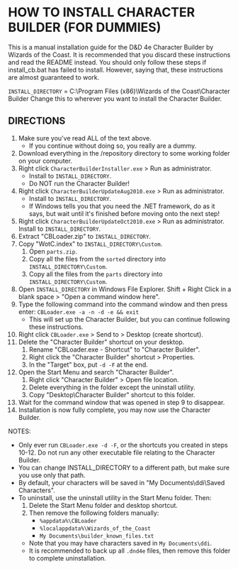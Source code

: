 # HOW TO INSTALL CHARACTER BUILDER (FOR DUMMIES)

This is a manual installation guide for the D&D 4e Character Builder by Wizards of the Coast.
It is recommended that you discard these instructions and read the README instead.
You should only follow these steps if install_cb.bat has failed to install.
However, saying that, these instructions are almost guaranteed to work.

`INSTALL_DIRECTORY` = C:\Program Files (x86)\Wizards of the Coast\Character Builder
Change this to wherever you want to install the Character Builder.

## DIRECTIONS
1. Make sure you've read ALL of the text above.
    - If you continue without doing so, you really are a dummy.
1. Download everything in the /repository directory to some working folder on your computer.
1. Right click `CharacterBuilderInstaller.exe` > Run as administrator.
    - Install to `INSTALL_DIRECTORY`.
    - Do NOT run the Character Builder!
1. Right click `CharacterBuilderUpdateAug2010.exe` > Run as administrator.
    - Install to `INSTALL_DIRECTORY`.
    - If Windows tells you that you need the .NET framework, do as it says, but wait until it's finished before moving onto the next step!
1. Right click `CharacterBuilderUpdateOct2010.exe` > Run as administrator.
    Install to `INSTALL_DIRECTORY`.
1. Extract "CBLoader.zip" to `INSTALL_DIRECTORY`.
1. Copy "WotC.index" to `INSTALL_DIRECTORY\Custom`.
    1. Open `parts.zip`.
    1. Copy all the files from the `sorted` directory into `INSTALL_DIRECTORY\Custom`.
    1. Copy all the files from the `parts` directory into `INSTALL_DIRECTORY\Custom`.
1. Open `INSTALL_DIRECTORY` in Windows File Explorer. Shift + Right Click in a blank space > "Open a command window here".
1. Type the following command into the command window and then press enter: `CBLoader.exe -a -n -d -e && exit`
    - This will set up the Character Builder, but you can continue following these instructions.
1. Right click `CBLoader.exe` > Send to > Desktop (create shortcut).
1. Delete the "Character Builder" shortcut on your desktop.
    1. Rename "CBLoader.exe - Shortcut" to "Character Builder".
    1. Right click the "Character Builder" shortcut > Properties.
    1. In the "Target" box, put `-d -F` at the end.
1. Open the Start Menu and search "Character Builder".
    1. Right click "Character Builder" > Open file location.
    1. Delete everything in the folder except the uninstall utility.
    1. Copy "Desktop\Character Builder" shortcut to this folder.
1. Wait for the command window that was opened in step 9 to disappear.
1. Installation is now fully complete, you may now use the Character Builder.

NOTES:
- Only ever run `CBLoader.exe -d -F`, or the shortcuts you created in steps 10-12. Do not run any other executable file relating to the Character Builder.
- You can change INSTALL_DIRECTORY to a different path, but make sure you use only that path.
- By default, your characters will be saved in "My Documents\ddi\Saved Characters".
- To uninstall, use the uninstall utility in the Start Menu folder. Then:
    1. Delete the Start Menu folder and desktop shortcut.
    1. Then remove the following folders manually:
        - `%appdata%\CBLoader`
        - `%localappdata%\Wizards_of_the_Coast`
        - `My Documents\builder_known_files.txt`
    - Note that you may have characters saved in `My Documents\ddi`.
    - It is recommended to back up all `.dnd4e` files, then remove this folder to complete uninstallation.
